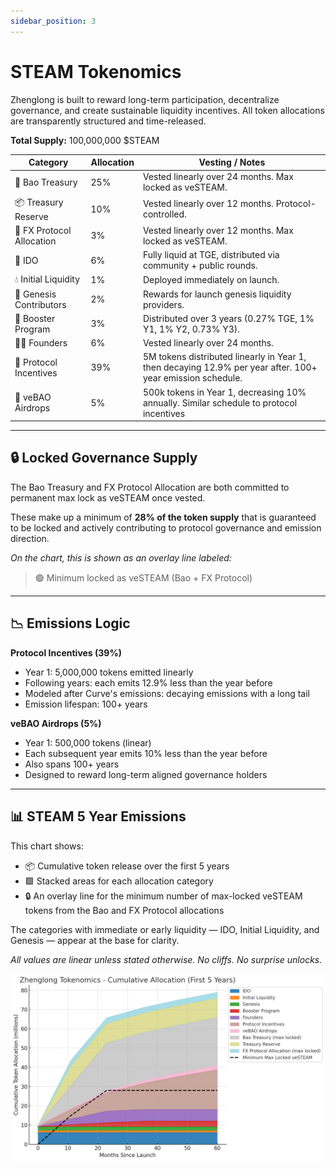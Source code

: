 ```yaml
---
sidebar_position: 3
---
```


# STEAM Tokenomics

Zhenglong is built to reward long-term participation, decentralize governance, and create sustainable liquidity incentives. All token allocations are transparently structured and time-released.

**Total Supply:** 100,000,000 $STEAM

| Category                  | Allocation | Vesting / Notes                                                                                            |
| ------------------------- | ---------- | ---------------------------------------------------------------------------------------------------------- |
| 🏦 Bao Treasury           | 25%        | Vested linearly over 24 months. Max locked as veSTEAM.                                                     |
| 📦 Treasury Reserve       | 10%        | Vested linearly over 12 months. Protocol-controlled.                                                       |
| 🤝 FX Protocol Allocation | 3%         | Vested linearly over 12 months. Max locked as veSTEAM.                                                     |
| 🚀 IDO                    | 6%         | Fully liquid at TGE, distributed via community + public rounds.                                            |
| 💧 Initial Liquidity      | 1%         | Deployed immediately on launch.                                                                            |
| 🌱 Genesis Contributors   | 2%         | Rewards for launch genesis liquidity providers.                                                            |
| 📣 Booster Program        | 3%         | Distributed over 3 years (0.27% TGE, 1% Y1, 1% Y2, 0.73% Y3).                                              |
| 🧑‍💻 Founders               | 6%         | Vested linearly over 24 months.                                                                            |
| 🌊 Protocol Incentives    | 39%        | 5M tokens distributed linearly in Year 1, then decaying 12.9% per year after. 100+ year emission schedule. |
| 🎁 veBAO Airdrops         | 5%         | 500k tokens in Year 1, decreasing 10% annually. Similar schedule to protocol incentives                    |

---

## 🔒 Locked Governance Supply

The Bao Treasury and FX Protocol Allocation are both committed to permanent max lock as veSTEAM once vested.

These make up a minimum of **28% of the token supply** that is guaranteed to be locked and actively contributing to protocol governance and emission direction.

_On the chart, this is shown as an overlay line labeled:_

> 🟢 Minimum locked as veSTEAM (Bao + FX Protocol)

---

## 📉 Emissions Logic

**Protocol Incentives (39%)**

- Year 1: 5,000,000 tokens emitted linearly
- Following years: each emits 12.9% less than the year before
- Modeled after Curve's emissions: decaying emissions with a long tail
- Emission lifespan: 100+ years

**veBAO Airdrops (5%)**

- Year 1: 500,000 tokens (linear)
- Each subsequent year emits 10% less than the year before
- Also spans 100+ years
- Designed to reward long-term aligned governance holders

---

## 📊 STEAM 5 Year Emissions

This chart shows:

- 📦 Cumulative token release over the first 5 years
- 🟩 Stacked areas for each allocation category
- 🔒 An overlay line for the minimum number of max-locked veSTEAM tokens from the Bao and FX Protocol allocations

The categories with immediate or early liquidity — IDO, Initial Liquidity, and Genesis — appear at the base for clarity.

_All values are linear unless stated otherwise. No cliffs. No surprise unlocks._

![STEAM 5 Year Emissions](../img/tokenomics-cumulative-allocation.png)
